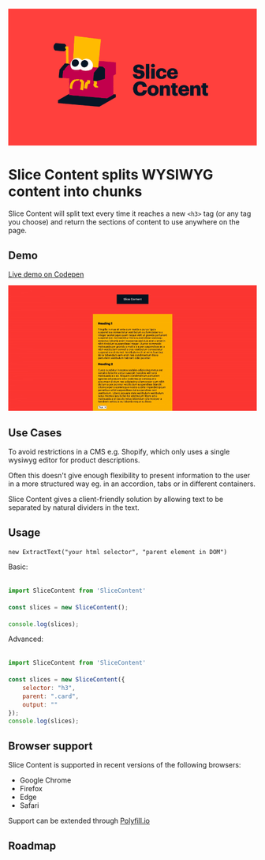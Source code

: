 ![Slice Content Thumbnail Gif](readme/thumb-loop-with-type.gif)

# Slice Content splits WYSIWYG content into chunks

Slice Content will split text every time it reaches a new `<h3>` tag (or any tag you choose) and return the sections of content to use anywhere on the page.

## Demo

[Live demo on Codepen](https://codepen.io/joe_sandwich/pen/XWKjKzV)

![Slice Content Gif](readme/extract-codepen-example.gif)

## Use Cases

To avoid restrictions in a CMS e.g. Shopify, which only uses a single wysiwyg editor for product descriptions.

Often this doesn't give enough flexibility to present information to the user in a more structured way eg. in an accordion, tabs or in different containers. 

Slice Content gives a client-friendly solution by allowing text to be separated by natural dividers in the text.


## Usage

`new ExtractText("your html selector", "parent element in DOM")`

Basic:

```js

import SliceContent from 'SliceContent'

const slices = new SliceContent();

console.log(slices);

```

Advanced:

```js

import SliceContent from 'SliceContent'

const slices = new SliceContent({
    selector: "h3", 
    parent: ".card",
    output: ""
});
console.log(slices);

```

## Browser support
Slice Content is supported in recent versions of the following browsers:

- Google Chrome
- Firefox
- Edge
- Safari

Support can be extended through [Polyfill.io](https://polyfill.io/v3/)


## Roadmap